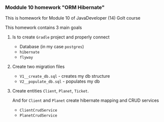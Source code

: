 ### Moddule 10 homework "ORM Hibernate"

This is homework for Module 10 of JavaDeveloper (14) GoIt course

This homework contains 3 main goals
1. Is to create `Gradle` project and properly connect  
   * Database (in my case `postgres`)
   * `hibernate`
   * `flyway`
2. Create two migration files
   * `V1__create_db.sql` - creates my db structure
   * `V2__populate_db.sql` - populates my db
3. Create entities `Client`, `Planet`, `Ticket`.

   And for `Client` and `Planet` create hibernate mapping and CRUD services
   * `ClientCrudService`
   * `PlanetCrudService`
